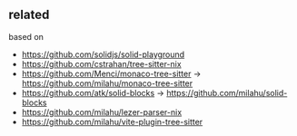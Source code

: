 ## related

based on

* https://github.com/solidjs/solid-playground
* https://github.com/cstrahan/tree-sitter-nix
* https://github.com/Menci/monaco-tree-sitter &rarr; https://github.com/milahu/monaco-tree-sitter
* https://github.com/atk/solid-blocks &rarr; https://github.com/milahu/solid-blocks
* https://github.com/milahu/lezer-parser-nix
* https://github.com/milahu/vite-plugin-tree-sitter
